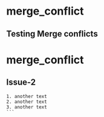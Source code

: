 # merge_conflict

## Testing Merge conflicts

# merge_conflict
## Issue-2

    1. another text
    2. another text
    3. another text
    ```